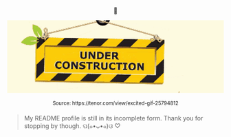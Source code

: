 <p align="center">🌱</p>

<p align="center">
  <img src="under-construction.gif" alt="Under construction.gif" />
</p>

<p align="center"><sup>Source: https://tenor.com/view/excited-gif-25794812</sup></p>



> My README profile is still in its incomplete form. Thank you for stopping by though. ପ(๑•ᴗ•๑)ଓ ♡

<!--
Banner intro:
Hello World,
I'm Leila
Please press RETURN to continue
© 2023 art by yours truly ≽ܫ≼

Languages and Technology

HTML
CSS
JavaScript
Python
-->
